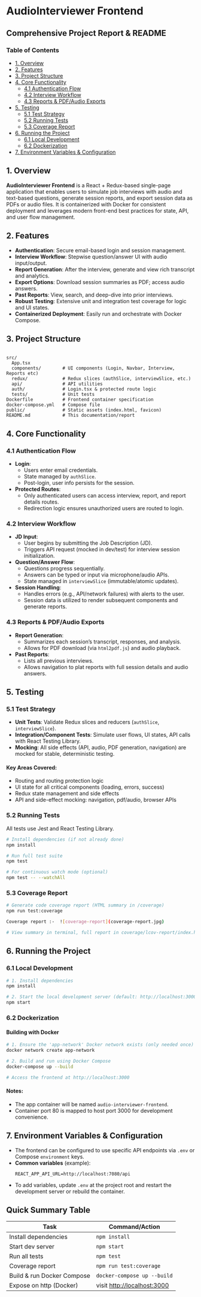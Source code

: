# AudioInterviewer Frontend  
## Comprehensive Project Report & README

### Table of Contents
- [1. Overview](#1-overview)
- [2. Features](#2-features)
- [3. Project Structure](#3-project-structure)
- [4. Core Functionality](#4-core-functionality)
  - [4.1 Authentication Flow](#41-authentication-flow)
  - [4.2 Interview Workflow](#42-interview-workflow)
  - [4.3 Reports & PDF/Audio Exports](#43-reports--pdfaudio-exports)
- [5. Testing](#5-testing)
  - [5.1 Test Strategy](#51-test-strategy)
  - [5.2 Running Tests](#52-running-tests)
  - [5.3 Coverage Report](#53-coverage-report)
- [6. Running the Project](#6-running-the-project)
  - [6.1 Local Development](#61-local-development)
  - [6.2 Dockerization](#62-dockerization)
- [7. Environment Variables & Configuration](#7-environment-variables--configuration)

## 1. Overview

**AudioInterviewer Frontend** is a React + Redux-based single-page application that enables users to simulate job interviews with audio and text-based questions, generate session reports, and export session data as PDFs or audio files. It is containerized with Docker for consistent deployment and leverages modern front-end best practices for state, API, and user flow management.

## 2. Features

- **Authentication**: Secure email-based login and session management.
- **Interview Workflow**: Stepwise question/answer UI with audio input/output.
- **Report Generation**: After the interview, generate and view rich transcript and analytics.
- **Export Options**: Download session summaries as PDF; access audio answers.
- **Past Reports**: View, search, and deep-dive into prior interviews.
- **Robust Testing**: Extensive unit and integration test coverage for logic and UI states.
- **Containerized Deployment**: Easily run and orchestrate with Docker Compose.

## 3. Project Structure

```

src/
  App.tsx
  components/        # UI components (Login, Navbar, Interview, Reports etc)
  redux/             # Redux slices (authSlice, interviewSlice, etc.)
  api/               # API utilities 
  auth/              # Login.tsx & protected route logic
  tests/             # Unit tests            
Dockerfile           # Frontend container specification
docker-compose.yml   # Compose file 
public/              # Static assets (index.html, favicon)
README.md            # This documentation/report
```

## 4. Core Functionality

### 4.1 Authentication Flow
- **Login**:
  - Users enter email credentials.
  - State managed by `authSlice`.
  - Post-login, user info persists for the session.
- **Protected Routes**:
  - Only authenticated users can access interview, report, and report details routes.
  - Redirection logic ensures unauthorized users are routed to login.

### 4.2 Interview Workflow
- **JD Input**:
  - User begins by submitting the Job Description (JD).
  - Triggers API request (mocked in dev/test) for interview session initialization.
- **Question/Answer Flow**:
  - Questions progress sequentially.
  - Answers can be typed or input via microphone/audio APIs.
  - State managed in `interviewSlice` (immutable/atomic updates).
- **Session Handling**:
  - Handles errors (e.g., API/network failures) with alerts to the user.
  - Session data is utilized to render subsequent components and generate reports.

### 4.3 Reports & PDF/Audio Exports
- **Report Generation**:
  - Summarizes each session’s transcript, responses, and analysis.
  - Allows for PDF download (via `html2pdf.js`) and audio playback.
- **Past Reports**:
  - Lists all previous interviews.
  - Allows navigation to plat reports with full session details and audio answers.

## 5. Testing

### 5.1 Test Strategy

- **Unit Tests**: Validate Redux slices and reducers (`authSlice`, `interviewSlice`).
- **Integration/Component Tests**: Simulate user flows, UI states, API calls with React Testing Library.
- **Mocking**: All side effects (API, audio, PDF generation, navigation) are mocked for stable, deterministic testing.

#### Key Areas Covered:
- Routing and routing protection logic
- UI state for all critical components (loading, errors, success)
- Redux state management and side effects
- API and side-effect mocking: navigation, pdf/audio, browser APIs

### 5.2 Running Tests

All tests use Jest and React Testing Library.

```sh
# Install dependencies (if not already done)
npm install

# Run full test suite
npm test

# For continuous watch mode (optional)
npm test -- --watchAll
```

### 5.3 Coverage Report

```sh
# Generate code coverage report (HTML summary in /coverage)
npm run test:coverage

Coverage report :-  ![coverage-report](coverage-report.jpg)

# View summary in terminal, full report in coverage/lcov-report/index.html
```

## 6. Running the Project

### 6.1 Local Development

```sh
# 1. Install dependencies
npm install

# 2. Start the local development server (default: http://localhost:3000)
npm start
```

### 6.2 Dockerization

#### Building with Docker

```sh
# 1. Ensure the 'app-network' Docker network exists (only needed once)
docker network create app-network

# 2. Build and run using Docker Compose
docker-compose up --build

# Access the frontend at http://localhost:3000
```

#### Notes:
- The app container will be named `audio-interviewer-frontend`.
- Container port 80 is mapped to host port 3000 for development convenience.

## 7. Environment Variables & Configuration

- The frontend can be configured to use specific API endpoints via `.env` or Compose `environment` keys.
- **Common variables** (example):
  ```
  REACT_APP_API_URL=http://localhost:7080/api
  ```
- To add variables, update `.env` at the project root and restart the development server or rebuild the container.


## Quick Summary Table

| Task                         | Command/Action                                    |
|------------------------------|---------------------------------------------------|
| Install dependencies         | `npm install`                                     |
| Start dev server             | `npm start`                                       |
| Run all tests                | `npm test`                                        |
| Coverage report              | `npm run test:coverage`                          |
| Build & run Docker Compose   | `docker-compose up --build`                       |             |
| Expose on http (Docker)      | visit [http://localhost:3000](http://localhost:3000) |

